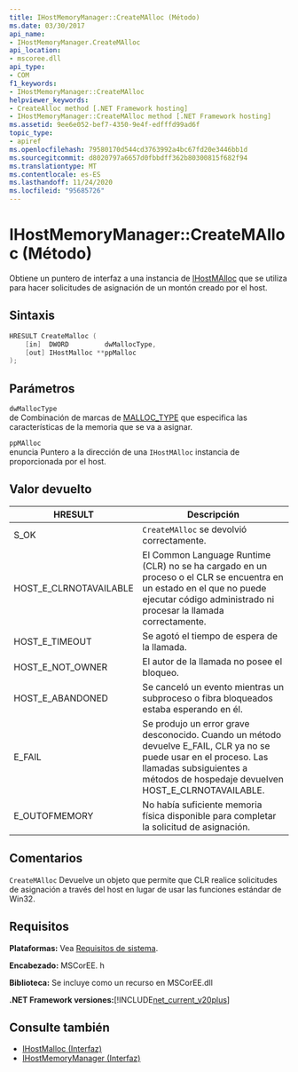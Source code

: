```yaml
---
title: IHostMemoryManager::CreateMAlloc (Método)
ms.date: 03/30/2017
api_name:
- IHostMemoryManager.CreateMAlloc
api_location:
- mscoree.dll
api_type:
- COM
f1_keywords:
- IHostMemoryManager::CreateMAlloc
helpviewer_keywords:
- CreateAlloc method [.NET Framework hosting]
- IHostMemoryManager::CreateMAlloc method [.NET Framework hosting]
ms.assetid: 9ee6e052-bef7-4350-9e4f-edfffd99ad6f
topic_type:
- apiref
ms.openlocfilehash: 79580170d544cd3763992a4bc67fd20e3446bb1d
ms.sourcegitcommit: d8020797a6657d0fbbdff362b80300815f682f94
ms.translationtype: MT
ms.contentlocale: es-ES
ms.lasthandoff: 11/24/2020
ms.locfileid: "95685726"
---
```

# <a name="ihostmemorymanagercreatemalloc-method"></a>IHostMemoryManager::CreateMAlloc (Método)

Obtiene un puntero de interfaz a una instancia de [IHostMAlloc](ihostmalloc-interface.md) que se utiliza para hacer solicitudes de asignación de un montón creado por el host.  
  
## <a name="syntax"></a>Sintaxis  
  
```cpp  
HRESULT CreateMalloc (  
    [in]  DWORD         dwMallocType,  
    [out] IHostMalloc **ppMalloc  
);  
```  
  
## <a name="parameters"></a>Parámetros  

 `dwMallocType`  
 de Combinación de marcas de [MALLOC_TYPE](malloc-type-enumeration.md) que especifica las características de la memoria que se va a asignar.  
  
 `ppMAlloc`  
 enuncia Puntero a la dirección de una `IHostMAlloc` instancia de proporcionada por el host.  
  
## <a name="return-value"></a>Valor devuelto  
  
|HRESULT|Descripción|  
|-------------|-----------------|  
|S_OK|`CreateMAlloc` se devolvió correctamente.|  
|HOST_E_CLRNOTAVAILABLE|El Common Language Runtime (CLR) no se ha cargado en un proceso o el CLR se encuentra en un estado en el que no puede ejecutar código administrado ni procesar la llamada correctamente.|  
|HOST_E_TIMEOUT|Se agotó el tiempo de espera de la llamada.|  
|HOST_E_NOT_OWNER|El autor de la llamada no posee el bloqueo.|  
|HOST_E_ABANDONED|Se canceló un evento mientras un subproceso o fibra bloqueados estaba esperando en él.|  
|E_FAIL|Se produjo un error grave desconocido. Cuando un método devuelve E_FAIL, CLR ya no se puede usar en el proceso. Las llamadas subsiguientes a métodos de hospedaje devuelven HOST_E_CLRNOTAVAILABLE.|  
|E_OUTOFMEMORY|No había suficiente memoria física disponible para completar la solicitud de asignación.|  
  
## <a name="remarks"></a>Comentarios  

 `CreateMAlloc` Devuelve un objeto que permite que CLR realice solicitudes de asignación a través del host en lugar de usar las funciones estándar de Win32.  
  
## <a name="requirements"></a>Requisitos  

 **Plataformas:** Vea [Requisitos de sistema](../../get-started/system-requirements.md).  
  
 **Encabezado:** MSCorEE. h  
  
 **Biblioteca:** Se incluye como un recurso en MSCorEE.dll  
  
 **.NET Framework versiones:**[!INCLUDE[net_current_v20plus](../../../../includes/net-current-v20plus-md.md)]  
  
## <a name="see-also"></a>Consulte también

- [IHostMalloc (Interfaz)](ihostmalloc-interface.md)
- [IHostMemoryManager (Interfaz)](ihostmemorymanager-interface.md)
